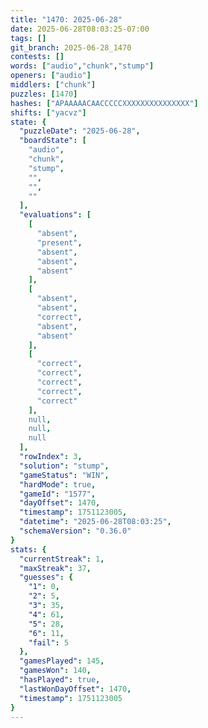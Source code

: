 ```yaml
---
title: "1470: 2025-06-28"
date: 2025-06-28T08:03:25-07:00
tags: []
git_branch: 2025-06-28_1470
contests: []
words: ["audio","chunk","stump"]
openers: ["audio"]
middlers: ["chunk"]
puzzles: [1470]
hashes: ["APAAAAACAACCCCCXXXXXXXXXXXXXXX"]
shifts: ["yacvz"]
state: {
  "puzzleDate": "2025-06-28",
  "boardState": [
    "audio",
    "chunk",
    "stump",
    "",
    "",
    ""
  ],
  "evaluations": [
    [
      "absent",
      "present",
      "absent",
      "absent",
      "absent"
    ],
    [
      "absent",
      "absent",
      "correct",
      "absent",
      "absent"
    ],
    [
      "correct",
      "correct",
      "correct",
      "correct",
      "correct"
    ],
    null,
    null,
    null
  ],
  "rowIndex": 3,
  "solution": "stump",
  "gameStatus": "WIN",
  "hardMode": true,
  "gameId": "1577",
  "dayOffset": 1470,
  "timestamp": 1751123005,
  "datetime": "2025-06-28T08:03:25",
  "schemaVersion": "0.36.0"
}
stats: {
  "currentStreak": 1,
  "maxStreak": 37,
  "guesses": {
    "1": 0,
    "2": 5,
    "3": 35,
    "4": 61,
    "5": 28,
    "6": 11,
    "fail": 5
  },
  "gamesPlayed": 145,
  "gamesWon": 140,
  "hasPlayed": true,
  "lastWonDayOffset": 1470,
  "timestamp": 1751123005
}
---
```

<!-- more -->
